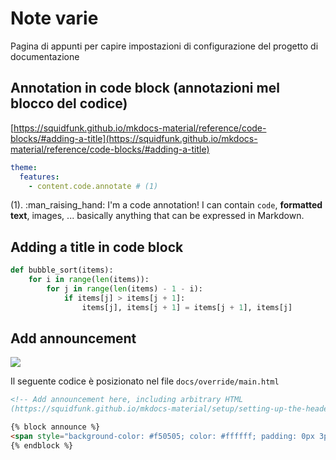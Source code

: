 # Note varie
Pagina di appunti per capire impostazioni di configurazione del progetto di documentazione

## Annotation in code block (annotazioni mel blocco del codice)

[https://squidfunk.github.io/mkdocs-material/reference/code-blocks/#adding-a-title](https://squidfunk.github.io/mkdocs-material/reference/code-blocks/#adding-a-title)


``` yaml
theme:
  features:
    - content.code.annotate # (1)
```

(1).  :man_raising_hand: I'm a code annotation! I can contain `code`, __formatted
    text__, images, ... basically anything that can be expressed in Markdown.



## Adding a title in code block

``` py title="bubble_sort.py"
def bubble_sort(items):
    for i in range(len(items)):
        for j in range(len(items) - 1 - i):
            if items[j] > items[j + 1]:
                items[j], items[j + 1] = items[j + 1], items[j]
```


## Add announcement
![](https://user-images.githubusercontent.com/3757525/139603760-edc4a47f-b19e-4be7-b684-633cf4c4cebc.png)

Il seguente codice è posizionato nel file `docs/override/main.html`

``` html
<!-- Add announcement here, including arbitrary HTML 
(https://squidfunk.github.io/mkdocs-material/setup/setting-up-the-header/#announcement-bar) -->

{% block announce %}
<span style="background-color: #f50505; color: #ffffff; padding: 0px 3px; border-radius: 4px;"><b>Importante news</b>:</span> questa è una <strong><span style="color: #ff0000;">prova</span></strong> di announcement nell'header sopra il titolo, ed è posizionata dal rigo 5 a 8 del file <code> main.html </code>
{% endblock %}
```
